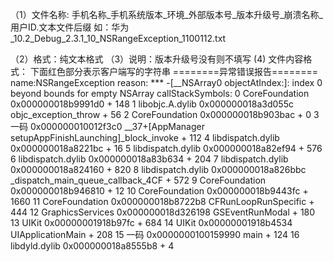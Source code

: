 （1）文件名称:
	手机名称_手机系统版本_环境_外部版本号_版本升级号_崩溃名称_用户ID.文本文件后缀
	如：华为_10.2_Debug_2.3.1_10_NSRangeException_1100112.txt

（2）格式：纯文本格式
（3）说明：版本升级号没有则不填写
  (4)  文件内容格式：
	下面红色部分表示客户端写的字符串
========异常错误报告========
name:NSRangeException
reason:
*** -[__NSArray0 objectAtIndex:]: index 0 beyond bounds for empty NSArray
callStackSymbols:
0 CoreFoundation 0x000000018b9991d0 + 148
1 libobjc.A.dylib 0x000000018a3d055c objc_exception_throw + 56
2 CoreFoundation 0x000000018b903bac + 0
3 一码 0x000000010012f3c0 __37+[AppManager setupAppFinishLaunching]_block_invoke + 112
4 libdispatch.dylib 0x000000018a8221bc + 16
5 libdispatch.dylib 0x000000018a82ef94 + 576
6 libdispatch.dylib 0x000000018a83b634 + 204
7 libdispatch.dylib 0x000000018a824160 + 820
8 libdispatch.dylib 0x000000018a826bbc _dispatch_main_queue_callback_4CF + 572
9 CoreFoundation 0x000000018b946810 + 12
10 CoreFoundation 0x000000018b9443fc + 1660
11 CoreFoundation 0x000000018b8722b8 CFRunLoopRunSpecific + 444
12 GraphicsServices 0x000000018d326198 GSEventRunModal + 180
13 UIKit 0x00000001918b97fc + 684
14 UIKit 0x00000001918b4534 UIApplicationMain + 208
15 一码 0x0000000100159990 main + 124
16 libdyld.dylib 0x000000018a8555b8 + 4


